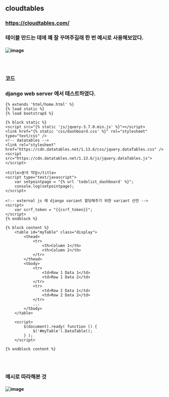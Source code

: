 ## cloudtables
### https://cloudtables.com/
### 테이블 만드는 데에 꽤 잘 꾸며주길래 한 번 예시로 사용해보았다.
#### ![image](https://github.com/Shin-jongwhan/TIL/assets/62974484/43e51cc1-340d-446a-a295-94cda64d1d89)
### <br/>

### 코드
### django web server 에서 테스트하였다.
```
{% extends 'html/home.html' %}
{% load static %}
{% load bootstrap5 %}

{% block static %}
<script src="{% static 'js/jquery-3.7.0.min.js' %}"></script>
<link href="{% static 'css/dashboard.css' %}" rel="stylesheet" type="text/css" />
<!-- datatables -->
<link rel="stylesheet" href="https://cdn.datatables.net/1.13.6/css/jquery.dataTables.css" />
<script src="https://cdn.datatables.net/1.13.6/js/jquery.dataTables.js"></script>

<title>분석 작업</title>
<script type="text/javascript">
    var setpointpage = "{% url 'todolist_dashboard' %}";
    console.log(setpointpage);
</script>

<!-- external js 에 django variant 할당해주기 위한 variant 선언 -->
<script>
    var scrf_token = "{{csrf_token}}";
</script>
{% endblock %}

{% block content %}
    <table id="myTable" class="display">
        <thead>
            <tr>
                <th>Column 1</th>
                <th>Column 2</th>
            </tr>
        </thead>
        <tbody>
            <tr>
                <td>Row 1 Data 1</td>
                <td>Row 1 Data 2</td>
            </tr>
            <tr>
                <td>Row 2 Data 1</td>
                <td>Row 2 Data 2</td>
            </tr>
            ...
        </tbody>
    </table>

    <script>
        $(document).ready( function () {
            $('#myTable').DataTable();
        } );
    </script>

{% endblock content %}
```
### <br/>


### 예시로 따라해본 것
#### ![image](https://github.com/Shin-jongwhan/TIL/assets/62974484/4c79a6f2-2123-4837-a17f-13e4fcb499ba)
### <br/><br/><br/>


